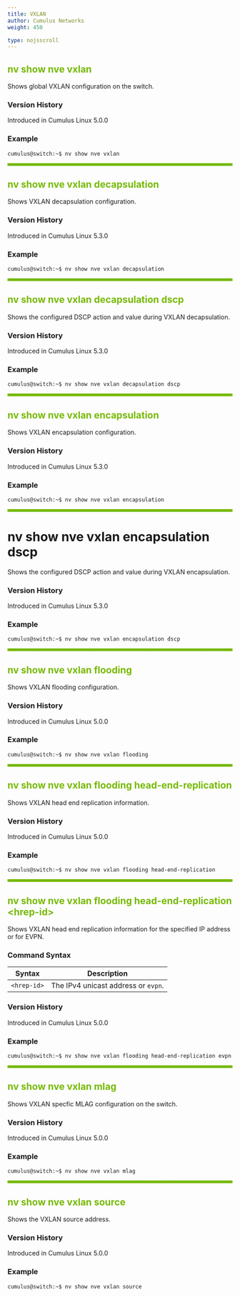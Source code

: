 ```yaml
---
title: VXLAN
author: Cumulus Networks
weight: 450

type: nojsscroll
---
```

<style>
h { color: RGB(118,185,0)}
</style>
## <h>nv show nve vxlan</h>

Shows global VXLAN configuration on the switch.

### Version History

Introduced in Cumulus Linux 5.0.0

### Example

```
cumulus@switch:~$ nv show nve vxlan
```

<HR STYLE="BORDER: DASHED RGB(118,185,0) 0.5PX;BACKGROUND-COLOR: RGB(118,185,0);HEIGHT: 4.0PX;"/>

## <h>nv show nve vxlan decapsulation

Shows VXLAN decapsulation configuration.

### Version History

Introduced in Cumulus Linux 5.3.0

### Example

```
cumulus@switch:~$ nv show nve vxlan decapsulation
```

<HR STYLE="BORDER: DASHED RGB(118,185,0) 0.5PX;BACKGROUND-COLOR: RGB(118,185,0);HEIGHT: 4.0PX;"/>

## <h>nv show nve vxlan decapsulation dscp</h>

Shows the configured DSCP action and value during VXLAN decapsulation.

### Version History

Introduced in Cumulus Linux 5.3.0

### Example

```
cumulus@switch:~$ nv show nve vxlan decapsulation dscp
```

<HR STYLE="BORDER: DASHED RGB(118,185,0) 0.5PX;BACKGROUND-COLOR: RGB(118,185,0);HEIGHT: 4.0PX;"/>

## <h>nv show nve vxlan encapsulation

Shows VXLAN encapsulation configuration.

### Version History

Introduced in Cumulus Linux 5.3.0

### Example

```
cumulus@switch:~$ nv show nve vxlan encapsulation
```

<HR STYLE="BORDER: DASHED RGB(118,185,0) 0.5PX;BACKGROUND-COLOR: RGB(118,185,0);HEIGHT: 4.0PX;"/>

# nv show nve vxlan encapsulation dscp</h>

Shows the configured DSCP action and value during VXLAN encapsulation.

### Version History

Introduced in Cumulus Linux 5.3.0

### Example

```
cumulus@switch:~$ nv show nve vxlan encapsulation dscp
```

<HR STYLE="BORDER: DASHED RGB(118,185,0) 0.5PX;BACKGROUND-COLOR: RGB(118,185,0);HEIGHT: 4.0PX;"/>

## <h>nv show nve vxlan flooding</h>

Shows VXLAN flooding configuration.

### Version History

Introduced in Cumulus Linux 5.0.0

### Example

```
cumulus@switch:~$ nv show nve vxlan flooding
```

<HR STYLE="BORDER: DASHED RGB(118,185,0) 0.5PX;BACKGROUND-COLOR: RGB(118,185,0);HEIGHT: 4.0PX;"/>

## <h>nv show nve vxlan flooding head-end-replication</h>

Shows VXLAN head end replication information.

### Version History

Introduced in Cumulus Linux 5.0.0

### Example

```
cumulus@switch:~$ nv show nve vxlan flooding head-end-replication
```

<HR STYLE="BORDER: DASHED RGB(118,185,0) 0.5PX;BACKGROUND-COLOR: RGB(118,185,0);HEIGHT: 4.0PX;"/>

## <h>nv show nve vxlan flooding head-end-replication \<hrep-id\></h>

Shows VXLAN head end replication information for the specified IP address or for EVPN.

### Command Syntax

| Syntax |  Description   |
| --------- | -------------- |
| `<hrep-id>` | The IPv4 unicast address or `evpn`. |

### Version History

Introduced in Cumulus Linux 5.0.0

### Example

```
cumulus@switch:~$ nv show nve vxlan flooding head-end-replication evpn
```

<HR STYLE="BORDER: DASHED RGB(118,185,0) 0.5PX;BACKGROUND-COLOR: RGB(118,185,0);HEIGHT: 4.0PX;"/>

## <h>nv show nve vxlan mlag</h>

Shows VXLAN specfic MLAG configuration on the switch.

### Version History

Introduced in Cumulus Linux 5.0.0

### Example

```
cumulus@switch:~$ nv show nve vxlan mlag
```

<HR STYLE="BORDER: DASHED RGB(118,185,0) 0.5PX;BACKGROUND-COLOR: RGB(118,185,0);HEIGHT: 4.0PX;"/>

## <h>nv show nve vxlan source</h>

Shows the VXLAN source address.

### Version History

Introduced in Cumulus Linux 5.0.0

### Example

```
cumulus@switch:~$ nv show nve vxlan source
```
